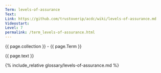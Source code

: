 ```yaml
---
Term: levels-of-assurance
Text: 
Link: https://github.com/trustoverip/acdc/wiki/levels-of-assurance.md
Videostart: 
Level: 7
permalink: /term_levels-of-assurance.html
---
```


{{ page.collection }} - {{ page.Term }}

   {{ page.text }}

{% include_relative glossary/levels-of-assurance.md %}
